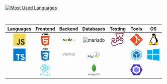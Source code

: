 [![Most Used Languages](https://github-readme-stats.vercel.app/api/top-langs/?username=voss29&langs_count=8&exclude_repo=knowledgeBase&theme=dark)](https://github.com/anuraghazra/github-readme-stats)

<br>

|Languages |Frontend |Backend |Databases |Testing               |Tools           |OS                                                 |
|:--------:|:-------:|:------:|:--------:|:---------------:|:--------------:|:-------------------------------------------------:|
|<a href="https://developer.mozilla.org/en-US/docs/Web/JavaScript" target="_blank"><img src="https://raw.githubusercontent.com/devicons/devicon/master/icons/javascript/javascript-original.svg" alt="javascript" width="40" height="40" title="JavaScript"/></a> |<img src="https://raw.githubusercontent.com/devicons/devicon/master/icons/html5/html5-original-wordmark.svg" alt="html5" width="40" height="40" title="HTML"/> |<img src="https://raw.githubusercontent.com/devicons/devicon/master/icons/nodejs/nodejs-original-wordmark.svg" alt="nodejs" width="40" height="40" title="Node.js"/> |<img src="https://www.vectorlogo.zone/logos/mariadb/mariadb-icon.svg" alt="mariadb" width="40" height="40" title="MariaDB"/> |<img src="https://raw.githubusercontent.com/devicons/devicon/master/icons/jest/jest-plain.svg" alt="Jest" width="40" height="40" title="Jest"/> |<img src="https://raw.githubusercontent.com/devicons/devicon/master/icons/git/git-plain.svg" alt="Git" width="40" height="40" title="Git"/> |<img src="https://raw.githubusercontent.com/devicons/devicon/master/icons/linux/linux-original.svg" alt="linux" width="40" height="40" title="Linux"/> |
|<img src="https://raw.githubusercontent.com/devicons/devicon/master/icons/typescript/typescript-original.svg" alt="typescript" width="40" height="40" title="TypeScript"/> |<img src="https://raw.githubusercontent.com/devicons/devicon/master/icons/css3/css3-original-wordmark.svg" alt="css3" width="40" height="40" title="CSS"/> |<img src="https://raw.githubusercontent.com/devicons/devicon/master/icons/express/express-original-wordmark.svg" alt="Express" width="40" height="40" title="Express"/> |<img src="https://raw.githubusercontent.com/devicons/devicon/master/icons/mysql/mysql-original-wordmark.svg" alt="mysql" width="40" height="40" title="MySQL"> | |<img src="https://raw.githubusercontent.com/devicons/devicon/master/icons/webpack/webpack-original.svg" alt="Webpack" width="40" height="40" title="Webpack"/> | <img src="https://raw.githubusercontent.com/devicons/devicon/master/icons/windows8/windows8-original.svg" alt="windows" width="40" height="40" title="Windows"/> |
| |<img src="https://raw.githubusercontent.com/devicons/devicon/master/icons/react/react-original-wordmark.svg" alt="React" width="40" height="40" title="React"/> | |<img src="https://raw.githubusercontent.com/devicons/devicon/master/icons/mongodb/mongodb-original-wordmark.svg" alt="mongodb" width="40" height="40" title="MongoDB"/> | |<img src="https://raw.githubusercontent.com/devicons/devicon/master/icons/eslint/eslint-original.svg" alt="ESLint" width="40" height="40" title="ESLint"/> | |
